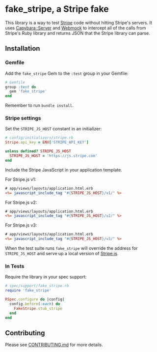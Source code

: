 # fake\_stripe, a Stripe fake

This library is a way to test [Stripe](http://www.stripe.com/) code without hitting Stripe's
servers. It uses
[Capybara::Server](https://github.com/jnicklas/capybara/blob/master/lib/capybara/server.rb) and [Webmock](https://github.com/bblimke/webmock) to intercept all of the calls from Stripe's Ruby library and returns JSON that the Stripe library can parse.

## Installation

### Gemfile

Add the `fake_stripe` Gem to the `:test` group in your Gemfile:

```ruby
# Gemfile
group :test do
  gem 'fake_stripe'
end
```

Remember to run `bundle install`.

### Stripe settings

Set the `STRIPE_JS_HOST` constant in an initializer:

```ruby
# config/initializers/stripe.rb
Stripe.api_key = ENV['STRIPE_API_KEY']

unless defined? STRIPE_JS_HOST
  STRIPE_JS_HOST = 'https://js.stripe.com'
end
```

Include the Stripe JavaScript in your application template.

For Stripe.js v1:

```rhtml
# app/views/layouts/application.html.erb
<%= javascript_include_tag "#{STRIPE_JS_HOST}/v1/" %>
```

For Stripe.js v2:

```rhtml
# app/views/layouts/application.html.erb
<%= javascript_include_tag "#{STRIPE_JS_HOST}/v2/" %>
```

For Stripe.js v3:

```rhtml
# app/views/layouts/application.html.erb
<%= javascript_include_tag "#{STRIPE_JS_HOST}/v3/" %>
```

When the test suite runs `fake_stripe` will override the address for
`STRIPE_JS_HOST` and serve up a local version of [Stripe.js](https://stripe.com/docs/stripe.js).

### In Tests

Require the library in your spec support:

```ruby
# spec/support/fake_stripe.rb
require 'fake_stripe'

RSpec.configure do |config|
  config.before(:each) do
    FakeStripe.stub_stripe
  end
end
```

## Contributing

Please see [CONTRIBUTING.md][1] for more details.

[1]: https://github.com/thoughtbot/fake_stripe/blob/master/CONTRIBUTING.md
